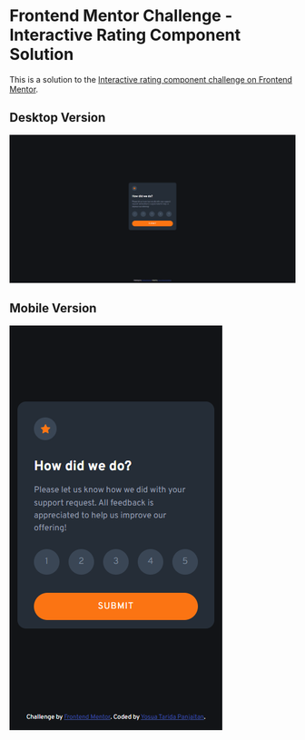 # Frontend Mentor Challenge - Interactive Rating Component Solution

This is a solution to the [Interactive rating component challenge on Frontend Mentor](https://www.frontendmentor.io/challenges/interactive-rating-component-koxpeBUmI).

## Desktop Version
![](./images/desktop.png)

## Mobile Version
![](./images/mobile.png)